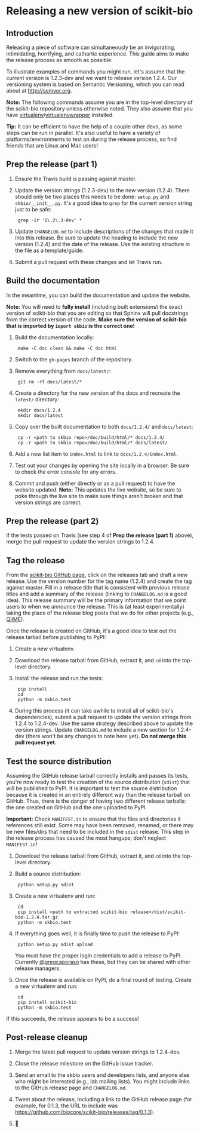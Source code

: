 # Releasing a new version of scikit-bio

## Introduction

Releasing a piece of software can simultaneously be an invigorating, intimidating, horrifying, and cathartic experience. This guide aims to make the release process as smooth as possible.

To illustrate examples of commands you might run, let's assume that the current version is 1.2.3-dev and we want to release version 1.2.4. Our versioning system is based on Semantic Versioning, which you can read about at http://semver.org.

**Note:** The following commands assume you are in the top-level directory of the scikit-bio repository unless otherwise noted. They also assume that you have [virtualenv](http://virtualenv.readthedocs.org/en/latest/#)/[virtualenvwrapper](http://virtualenvwrapper.readthedocs.org/en/latest/) installed.

**Tip:** It can be efficient to have the help of a couple other devs, as some steps can be run in parallel. It's also useful to have a variety of platforms/environments to test on during the release process, so find friends that are Linux and Mac users!

## Prep the release (part 1)

1. Ensure the Travis build is passing against master.

2. Update the version strings (1.2.3-dev) to the new version (1.2.4). There should only be two places this needs to be done: ``setup.py`` and ``skbio/__init__.py``. It's a good idea to ``grep`` for the current version string just to be safe:

        grep -ir '1\.2\.3-dev' *

3. Update ``CHANGELOG.md`` to include descriptions of the changes that made it into this release. Be sure to update the heading to include the new version (1.2.4) and the date of the release. Use the existing structure in the file as a template/guide.

4. Submit a pull request with these changes and let Travis run.

## Build the documentation

In the meantime, you can build the documentation and update the website.

**Note:** You will need to **fully install** (including built extensions) the exact version of scikit-bio that you are editing so that Sphinx will pull docstrings from the correct version of the code. **Make sure the version of scikit-bio that is imported by ``import skbio`` is the correct one!**

1. Build the documentation locally:

        make -C doc clean && make -C doc html

2. Switch to the ``gh-pages`` branch of the repository.

3. Remove everything from ``docs/latest/``:

        git rm -rf docs/latest/*

4. Create a directory for the new version of the docs and recreate the ``latest/`` directory:

        mkdir docs/1.2.4
        mkdir docs/latest

5. Copy over the built documentation to both ``docs/1.2.4/`` and ``docs/latest``:

        cp -r <path to skbio repo>/doc/build/html/* docs/1.2.4/
        cp -r <path to skbio repo>/doc/build/html/* docs/latest/

6. Add a new list item to ``index.html`` to link to ``docs/1.2.4/index.html``.

7. Test out your changes by opening the site locally in a browser. Be sure to check the error console for any errors.

8. Commit and push (either directly or as a pull request) to have the website updated. **Note:** This updates the live website, so be sure to poke through the live site to make sure things aren't broken and that version strings are correct.

## Prep the release (part 2)

If the tests passed on Travis (see step 4 of **Prep the release (part 1)** above), merge the pull request to update the version strings to 1.2.4.

## Tag the release

From the [scikit-bio GitHub page](https://github.com/biocore/scikit-bio), click on the releases tab and draft a new release. Use the version number for the tag name (1.2.4) and create the tag against master. Fill in a release title that is consistent with previous release titles and add a summary of the release (linking to ``CHANGELOG.md`` is a good idea). This release summary will be the primary information that we point users to when we announce the release. This is (at least experimentally) taking the place of the release blog posts that we do for other projects (e.g., [QIIME](http://qiime.org/)).

Once the release is created on GitHub, it's a good idea to test out the release tarball before publishing to PyPI:

1. Create a new virtualenv.

2. Download the release tarball from GitHub, extract it, and ``cd`` into the top-level directory.

3. Install the release and run the tests:

        pip install .
        cd
        python -m skbio.test

4. During this process (it can take awhile to install all of scikit-bio's dependencies), submit a pull request to update the version strings from 1.2.4 to 1.2.4-dev. Use the same strategy described above to update the version strings. Update ``CHANGELOG.md`` to include a new section for 1.2.4-dev (there won't be any changes to note here yet). **Do not merge this pull request yet.**

## Test the source distribution

Assuming the GitHub release tarball correctly installs and passes its tests, you're now ready to test the creation of the source distribution (``sdist``) that will be published to PyPI. It is important to test the source distribution because it is created in an entirely different way than the release tarball on GitHub. Thus, there is the danger of having two different release tarballs: the one created on GitHub and the one uploaded to PyPI.

**Important:** Check ``MANIFEST.in`` to ensure that the files and directories it references still exist. Some may have been removed, renamed, or there may be new files/dirs that need to be included in the ``sdist`` release. This step in the release process has caused the most hangups; don't neglect ``MANIFEST.in``!

1. Download the release tarball from GitHub, extract it, and ``cd`` into the top-level directory.

2. Build a source distribution:

        python setup.py sdist

3. Create a new virtualenv and run:

        cd
        pip install <path to extracted scikit-bio release>/dist/scikit-bio-1.2.4.tar.gz
        python -m skbio.test

4. If everything goes well, it is finally time to push the release to PyPI:

        python setup.py sdist upload

    You must have the proper login credentials to add a release to PyPI. Currently [@gregcaporaso](https://github.com/gregcaporaso) has these, but they can be shared with other release managers.

5. Once the release is available on PyPI, do a final round of testing. Create a new virtualenv and run:

        cd
        pip install scikit-bio
        python -m skbio.test

If this succeeds, the release appears to be a success!

## Post-release cleanup

1. Merge the latest pull request to update version strings to 1.2.4-dev.

2. Close the release milestone on the GitHub issue tracker.

3. Send an email to the skbio users and developers lists, and anyone else who might be interested (e.g., lab mailing lists). You might include links to the GitHub release page and ``CHANGELOG.md``.

4. Tweet about the release, including a link to the GitHub release page (for example, for 0.1.3, the URL to include was https://github.com/biocore/scikit-bio/releases/tag/0.1.3).

5. :beers:

